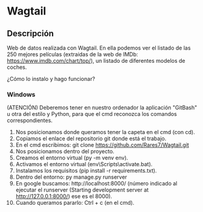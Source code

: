 # Wagtail

## Descripción
Web de datos realizada con Wagtail. En ella podemos ver el listado de las 250 mejores películas (extraidas de la web de IMDb: https://www.imdb.com/chart/top/), un listado de diferentes modelos de coches.


¿Cómo lo instalo y hago funcionar?
### Windows
(ATENCIÓN) Deberemos tener en nuestro ordenador la aplicación "GitBash" u otra del estilo y Python, para que el cmd reconozca los comandos correspondientes.

1. Nos posicionamos donde queramos tener la capeta en el cmd (con cd).
2. Copiamos el enlace del repositorio git donde está el trabajo.
3. En el cmd escribimos: git clone https://github.com/Rares7/Wagtail.git
4. Nos posicionamos dentro del proyecto.
5. Creamos el entorno virtual (py -m venv env).
6. Activamos el entorno virtual (env\Scripts\activate.bat).
7. Instalamos los requisitos (pip install -r requirements.txt).
8. Dentro del entorno: py manage.py runserver
9. En google buscamos: http://localhost:8000/ (número indicado al ejecutar el runserver (Starting development server at http://127.0.0.1:8000/) ese es el 8000).
10. Cuando queramos pararlo: Ctrl + c (en el cmd).

